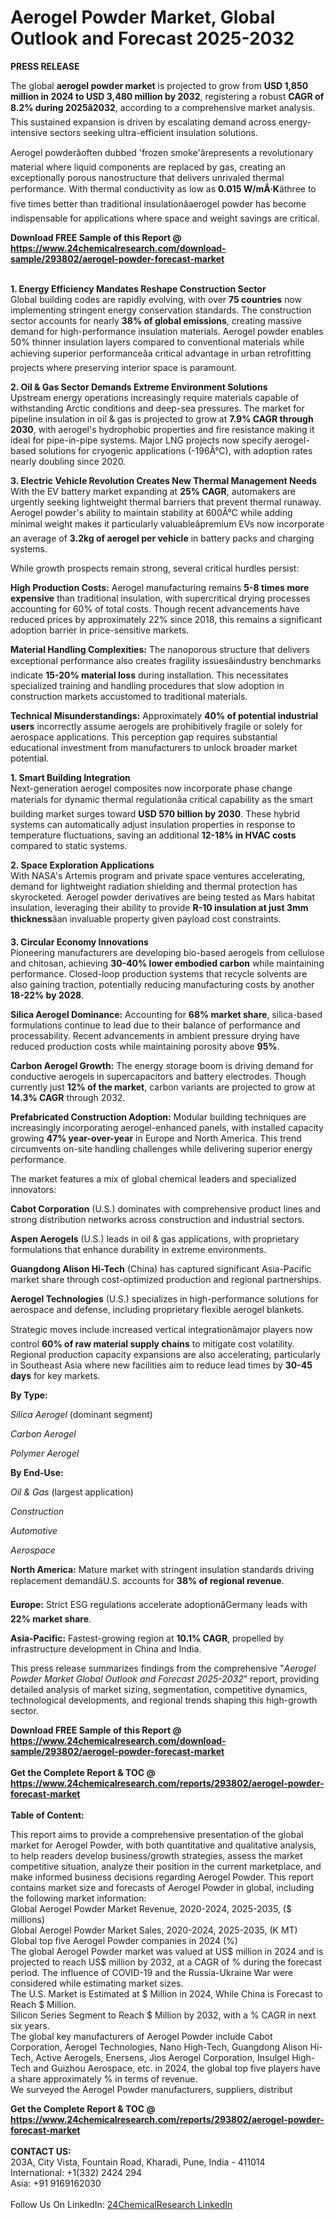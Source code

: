 <h1>Aerogel Powder Market, Global Outlook and Forecast 2025-2032</h1><p><strong>PRESS RELEASE</strong></p><p>The global <strong>aerogel powder market</strong> is projected to grow from <strong>USD 1,850 million in 2024 to USD 3,480 million by 2032</strong>, registering a robust <strong>CAGR of 8.2% during 2025â2032</strong>, according to a comprehensive market analysis. This sustained expansion is driven by escalating demand across energy-intensive sectors seeking ultra-efficient insulation solutions.</p><p>Aerogel powderâoften dubbed 'frozen smoke'ârepresents a revolutionary material where liquid components are replaced by gas, creating an exceptionally porous nanostructure that delivers unrivaled thermal performance. With thermal conductivity as low as <strong>0.015 W/mÂ·K</strong>âthree to five times better than traditional insulationâaerogel powder has become indispensable for applications where space and weight savings are critical.</p><div><b>Download FREE Sample of this Report @ 
            <a href="https://www.24chemicalresearch.com/download-sample/293802/aerogel-powder-forecast-market">
            https://www.24chemicalresearch.com/download-sample/293802/aerogel-powder-forecast-market</a></b></div><br><p><strong>1. Energy Efficiency Mandates Reshape Construction Sector</strong><br>
Global building codes are rapidly evolving, with over <strong>75 countries</strong> now implementing stringent energy conservation standards. The construction sector accounts for nearly <strong>38% of global emissions</strong>, creating massive demand for high-performance insulation materials. Aerogel powder enables 50% thinner insulation layers compared to conventional materials while achieving superior performanceâa critical advantage in urban retrofitting projects where preserving interior space is paramount.</p><p><strong>2. Oil &amp; Gas Sector Demands Extreme Environment Solutions</strong><br>
Upstream energy operations increasingly require materials capable of withstanding Arctic conditions and deep-sea pressures. The market for pipeline insulation in oil &amp; gas is projected to grow at <strong>7.9% CAGR through 2030</strong>, with aerogel's hydrophobic properties and fire resistance making it ideal for pipe-in-pipe systems. Major LNG projects now specify aerogel-based solutions for cryogenic applications (-196Â°C), with adoption rates nearly doubling since 2020.</p><p><strong>3. Electric Vehicle Revolution Creates New Thermal Management Needs</strong><br>
With the EV battery market expanding at <strong>25% CAGR</strong>, automakers are urgently seeking lightweight thermal barriers that prevent thermal runaway. Aerogel powder's ability to maintain stability at 600Â°C while adding minimal weight makes it particularly valuableâpremium EVs now incorporate an average of <strong>3.2kg of aerogel per vehicle</strong> in battery packs and charging systems.</p><p>While growth prospects remain strong, several critical hurdles persist:</p><p><strong>High Production Costs:</strong> Aerogel manufacturing remains <strong>5-8 times more expensive</strong> than traditional insulation, with supercritical drying processes accounting for 60% of total costs. Though recent advancements have reduced prices by approximately 22% since 2018, this remains a significant adoption barrier in price-sensitive markets.</p><p><strong>Material Handling Complexities:</strong> The nanoporous structure that delivers exceptional performance also creates fragility issuesâindustry benchmarks indicate <strong>15-20% material loss</strong> during installation. This necessitates specialized training and handling procedures that slow adoption in construction markets accustomed to traditional materials.</p><p><strong>Technical Misunderstandings:</strong> Approximately <strong>40% of potential industrial users</strong> incorrectly assume aerogels are prohibitively fragile or solely for aerospace applications. This perception gap requires substantial educational investment from manufacturers to unlock broader market potential.</p><p><strong>1. Smart Building Integration</strong><br>
Next-generation aerogel composites now incorporate phase change materials for dynamic thermal regulationâa critical capability as the smart building market surges toward <strong>USD 570 billion by 2030</strong>. These hybrid systems can automatically adjust insulation properties in response to temperature fluctuations, saving an additional <strong>12-18% in HVAC costs</strong> compared to static systems.</p><p><strong>2. Space Exploration Applications</strong><br>
With NASA's Artemis program and private space ventures accelerating, demand for lightweight radiation shielding and thermal protection has skyrocketed. Aerogel powder derivatives are being tested as Mars habitat insulation, leveraging their ability to provide <strong>R-10 insulation at just 3mm thickness</strong>âan invaluable property given payload cost constraints.</p><p><strong>3. Circular Economy Innovations</strong><br>
Pioneering manufacturers are developing bio-based aerogels from cellulose and chitosan, achieving <strong>30-40% lower embodied carbon</strong> while maintaining performance. Closed-loop production systems that recycle solvents are also gaining traction, potentially reducing manufacturing costs by another <strong>18-22% by 2028</strong>.</p><p><strong>Silica Aerogel Dominance:</strong> Accounting for <strong>68% market share</strong>, silica-based formulations continue to lead due to their balance of performance and processability. Recent advancements in ambient pressure drying have reduced production costs while maintaining porosity above <strong>95%</strong>.</p><p><strong>Carbon Aerogel Growth:</strong> The energy storage boom is driving demand for conductive aerogels in supercapacitors and battery electrodes. Though currently just <strong>12% of the market</strong>, carbon variants are projected to grow at <strong>14.3% CAGR</strong> through 2032.</p><p><strong>Prefabricated Construction Adoption:</strong> Modular building techniques are increasingly incorporating aerogel-enhanced panels, with installed capacity growing <strong>47% year-over-year</strong> in Europe and North America. This trend circumvents on-site handling challenges while delivering superior energy performance.</p><p>The market features a mix of global chemical leaders and specialized innovators:</p><p><strong>Cabot Corporation</strong> (U.S.) dominates with comprehensive product lines and strong distribution networks across construction and industrial sectors.</p><p><strong>Aspen Aerogels</strong> (U.S.) leads in oil &amp; gas applications, with proprietary formulations that enhance durability in extreme environments.</p><p><strong>Guangdong Alison Hi-Tech</strong> (China) has captured significant Asia-Pacific market share through cost-optimized production and regional partnerships.</p><p><strong>Aerogel Technologies</strong> (U.S.) specializes in high-performance solutions for aerospace and defense, including proprietary flexible aerogel blankets.</p><p>Strategic moves include increased vertical integrationâmajor players now control <strong>60% of raw material supply chains</strong> to mitigate cost volatility. Regional production capacity expansions are also accelerating, particularly in Southeast Asia where new facilities aim to reduce lead times by <strong>30-45 days</strong> for key markets.</p><p><strong>By Type:</strong></p><p><em>Silica Aerogel</em> (dominant segment)</p><p><em>Carbon Aerogel</em></p><p><em>Polymer Aerogel</em></p><p><strong>By End-Use:</strong></p><p><em>Oil &amp; Gas</em> (largest application)</p><p><em>Construction</em></p><p><em>Automotive</em></p><p><em>Aerospace</em></p><p><strong>North America:</strong> Mature market with stringent insulation standards driving replacement demandâU.S. accounts for <strong>38% of regional revenue</strong>.</p><p><strong>Europe:</strong> Strict ESG regulations accelerate adoptionâGermany leads with <strong>22% market share</strong>.</p><p><strong>Asia-Pacific:</strong> Fastest-growing region at <strong>10.1% CAGR</strong>, propelled by infrastructure development in China and India.</p><p>This press release summarizes findings from the comprehensive "<em>Aerogel Powder Market Global Outlook and Forecast 2025-2032</em>" report, providing detailed analysis of market sizing, segmentation, competitive dynamics, technological developments, and regional trends shaping this high-growth sector.</p><div><b>Download FREE Sample of this Report @ 
            <a href="https://www.24chemicalresearch.com/download-sample/293802/aerogel-powder-forecast-market">
            https://www.24chemicalresearch.com/download-sample/293802/aerogel-powder-forecast-market</a></b></div><br><div><b>Get the Complete Report & TOC @ 
            <a href="https://www.24chemicalresearch.com/reports/293802/aerogel-powder-forecast-market">
            https://www.24chemicalresearch.com/reports/293802/aerogel-powder-forecast-market</a></b></div><br>
            <b>Table of Content:</b><p>This report aims to provide a comprehensive presentation of the global market for Aerogel Powder, with both quantitative and qualitative analysis, to help readers develop business/growth strategies, assess the market competitive situation, analyze their position in the current marketplace, and make informed business decisions regarding Aerogel Powder. This report contains market size and forecasts of Aerogel Powder in global, including the following market information:<br />
Global Aerogel Powder Market Revenue, 2020-2024, 2025-2035, ($ millions)<br />
Global Aerogel Powder Market Sales, 2020-2024, 2025-2035, (K MT)<br />
Global top five Aerogel Powder companies in 2024 (%)<br />
The global Aerogel Powder market was valued at US$ million in 2024 and is projected to reach US$ million by 2032, at a CAGR of % during the forecast period. The influence of COVID-19 and the Russia-Ukraine War were considered while estimating market sizes.<br />
The U.S. Market is Estimated at $ Million in 2024, While China is Forecast to Reach $ Million.<br />
Silicon Series Segment to Reach $ Million by 2032, with a % CAGR in next six years.<br />
The global key manufacturers of Aerogel Powder include Cabot Corporation, Aerogel Technologies, Nano High-Tech, Guangdong Alison Hi-Tech, Active Aerogels, Enersens, Jios Aerogel Corporation, Insulgel High-Tech and Guizhou Aerospace, etc. in 2024, the global top five players have a share approximately % in terms of revenue.<br />
We surveyed the Aerogel Powder manufacturers, suppliers, distribut</p><div><b>Get the Complete Report & TOC @ 
            <a href="https://www.24chemicalresearch.com/reports/293802/aerogel-powder-forecast-market">
            https://www.24chemicalresearch.com/reports/293802/aerogel-powder-forecast-market</a></b></div><br><b>CONTACT US:</b><br>
            203A, City Vista, Fountain Road, Kharadi, Pune, India - 411014<br>
            International: +1(332) 2424 294<br>
            Asia: +91 9169162030 <br><br>
            Follow Us On LinkedIn: <a href="https://www.linkedin.com/company/24chemicalresearch/">24ChemicalResearch LinkedIn</a>
